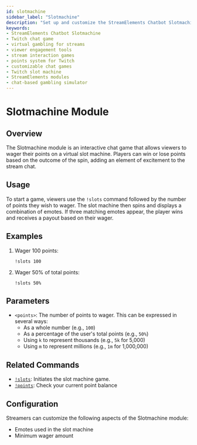 ```yaml
---
id: slotmachine
sidebar_label: "Slotmachine"
description: "Set up and customize the StreamElements Chatbot Slotmachine module. Engage viewers with a virtual slot machine game for wagering points."
keywords:
- StreamElements Chatbot Slotmachine
- Twitch chat game
- virtual gambling for streams
- viewer engagement tools
- stream interaction games
- points system for Twitch
- customizable chat games
- Twitch slot machine
- StreamElements modules
- chat-based gambling simulator
---
```


# Slotmachine Module

## Overview

The Slotmachine module is an interactive chat game that allows viewers to wager their points on a virtual slot machine. Players can win or lose points based on the outcome of the spin, adding an element of excitement to the stream chat.

## Usage

To start a game, viewers use the `!slots` command followed by the number of points they wish to wager. The slot machine then spins and displays a combination of emotes. If three matching emotes appear, the player wins and receives a payout based on their wager.

## Examples

1. Wager 100 points:
   ```
   !slots 100
   ```

2. Wager 50% of total points:
   ```
   !slots 50%
   ```

## Parameters

- `<points>`: The number of points to wager. This can be expressed in several ways:
  - As a whole number (e.g., `100`)
  - As a percentage of the user's total points (e.g., `50%`)
  - Using `k` to represent thousands (e.g., `5k` for 5,000)
  - Using `m` to represent millions (e.g., `1m` for 1,000,000)

## Related Commands

- [`!slots`](../commands/default/slots.mdx): Initiates the slot machine game.
- [`!points`](../commands/default/points.mdx): Check your current point balance

## Configuration

Streamers can customize the following aspects of the Slotmachine module:

- Emotes used in the slot machine
- Minimum wager amount
